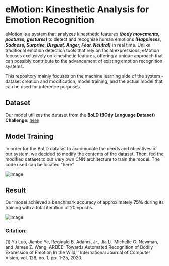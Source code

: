 # eMotion: Kinesthetic Analysis for Emotion Recognition

eMotion is a system that analyzes kinesthetic features ***(body movements, postures, gestures)*** to detect and recognize human emotions ***(Happiness, Sadness, Surprise, Disgust, Anger, Fear, Neutral)*** in real time. Unlike traditional emotion detection tools that rely on facial expressions, eMotion focuses exclusively on kinesthetic features, offering a unique approach that can possibly contribute to the advancement of existing emotion recognition systems.

This repository mainly focuses on the machine learning side of the system - dataset creation and modification, model training, and the actual model that can be used for inference purposes.

## Dataset
Our model utilizes the dataset from the **BoLD (BOdy Language Dataset) Challenge**: [here](https://cydar.ist.psu.edu/emotionchallenge/dataset.php)

## Model Training
In order for the BoLD dataset to accomodate the needs and objectives of our system, we decided to modify the contents of the dataset. Then, fed the modified dataset to our very own CNN architecture to train the model. The code used can be located "here"

![Image](https://github.com/user-attachments/assets/edcdb371-7fda-42d7-896e-1cf99a6effbf)

## Result
Our model achieved a benchmark accuracy of approximately **75%** during its training with a total iteration of 20 epochs.

![Image](https://github.com/user-attachments/assets/9daec850-4e3d-43bb-987d-c8466d83229f)

### Citation:
[1] Yu Luo, Jianbo Ye, Reginald B. Adams, Jr., Jia Li, Michelle G. Newman, and James Z. Wang, ARBEE: Towards Automated Recognition of Bodily Expression of Emotion In the Wild,'' International Journal of Computer Vision, vol. 128, no. 1, pp. 1-25, 2020.
